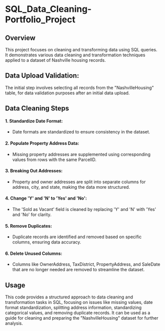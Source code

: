 # SQL_Data_Cleaning-Portfolio_Project

## Overview
This project focuses on cleaning and transforming data using SQL queries. It demonstrates various data cleaning and transformation techniques applied to a dataset of Nashville housing records.

## Data Upload Validation:
The initial step involves selecting all records from the "NashvilleHousing" table, for data validation purposes after an initial data upload.

## Data Cleaning Steps
#### 1. Standardize Date Format:
- Date formats are standardized to ensure consistency in the dataset.
#### 2. Populate Property Address Data:
- Missing property addresses are supplemented using corresponding values from rows with the same ParcelID.
#### 3. Breaking Out Addresses:
- Property and owner addresses are split into separate columns for address, city, and state, making the data more structured.
#### 4. Change 'Y' and 'N' to 'Yes' and 'No':
- The 'Sold as Vacant' field is cleaned by replacing 'Y' and 'N' with 'Yes' and 'No' for clarity.
#### 5. Remove Duplicates:
- Duplicate records are identified and removed based on specific columns, ensuring data accuracy.
#### 6. Delete Unused Columns:
- Columns like OwnerAddress, TaxDistrict, PropertyAddress, and SaleDate that are no longer needed are removed to streamline the dataset.

## Usage
This code provides a structured approach to data cleaning and transformation tasks in SQL, focusing on issues like missing values, date format standardization, splitting address information, standardizing categorical values, and removing duplicate records. It can be used as a guide for cleaning and preparing the "NashvilleHousing" dataset for further analysis.








